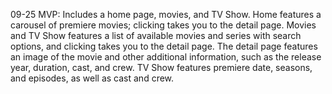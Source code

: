 09-25 MVP: Includes a home page, movies, and TV Show. Home features a carousel of premiere movies; clicking takes you to the detail page. Movies and TV Show features a list of available movies and series with search options, and clicking takes you to the detail page. The detail page features an image of the movie and other additional information, such as the release year, duration, cast, and crew. TV Show features premiere date, seasons, and episodes, as well as cast and crew.
